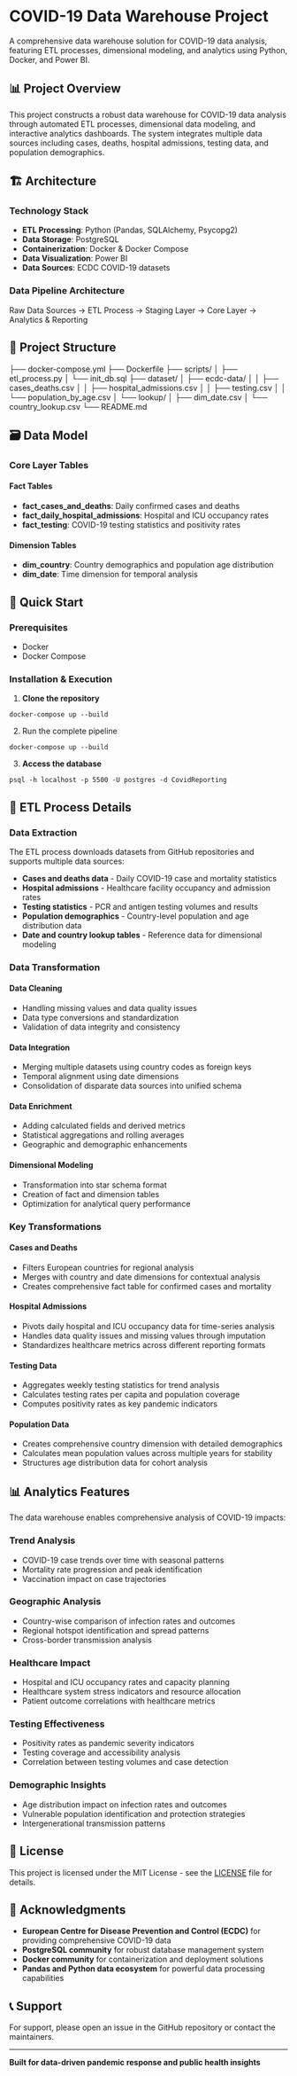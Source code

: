 # COVID-19 Data Warehouse Project

A comprehensive data warehouse solution for COVID-19 data analysis, featuring ETL processes, dimensional modeling, and analytics using Python, Docker, and Power BI.

## 📊 Project Overview

This project constructs a robust data warehouse for COVID-19 data analysis through automated ETL processes, dimensional data modeling, and interactive analytics dashboards. The system integrates multiple data sources including cases, deaths, hospital admissions, testing data, and population demographics.

## 🏗️ Architecture

### Technology Stack
- **ETL Processing**: Python (Pandas, SQLAlchemy, Psycopg2)
- **Data Storage**: PostgreSQL
- **Containerization**: Docker & Docker Compose
- **Data Visualization**: Power BI
- **Data Sources**: ECDC COVID-19 datasets

### Data Pipeline Architecture
Raw Data Sources → ETL Process → Staging Layer → Core Layer → Analytics & Reporting

## 📁 Project Structure
├── docker-compose.yml
├── Dockerfile
├── scripts/
│ ├── etl_process.py
│ └── init_db.sql
├── dataset/
│ ├── ecdc-data/
│ │ ├── cases_deaths.csv
│ │ ├── hospital_admissions.csv
│ │ ├── testing.csv
│ │ └── population_by_age.csv
│ └── lookup/
│ ├── dim_date.csv
│ └── country_lookup.csv
└── README.md


## 🗃️ Data Model

### Core Layer Tables

#### Fact Tables
- **fact_cases_and_deaths**: Daily confirmed cases and deaths
- **fact_daily_hospital_admissions**: Hospital and ICU occupancy rates
- **fact_testing**: COVID-19 testing statistics and positivity rates

#### Dimension Tables
- **dim_country**: Country demographics and population age distribution
- **dim_date**: Time dimension for temporal analysis

## 🚀 Quick Start

### Prerequisites
- Docker
- Docker Compose

### Installation & Execution

1. **Clone the repository**
  ```console
  docker-compose up --build
  ```

  
2. Run the complete pipeline
```console
docker-compose up --build
  ```

3.  **Access the database**
  ```console
  psql -h localhost -p 5500 -U postgres -d CovidReporting
  ```



## 🔧 ETL Process Details

### Data Extraction
The ETL process downloads datasets from GitHub repositories and supports multiple data sources:

- **Cases and deaths data** - Daily COVID-19 case and mortality statistics
- **Hospital admissions** - Healthcare facility occupancy and admission rates
- **Testing statistics** - PCR and antigen testing volumes and results
- **Population demographics** - Country-level population and age distribution data
- **Date and country lookup tables** - Reference data for dimensional modeling

### Data Transformation

#### Data Cleaning
- Handling missing values and data quality issues
- Data type conversions and standardization
- Validation of data integrity and consistency

#### Data Integration
- Merging multiple datasets using country codes as foreign keys
- Temporal alignment using date dimensions
- Consolidation of disparate data sources into unified schema

#### Data Enrichment
- Adding calculated fields and derived metrics
- Statistical aggregations and rolling averages
- Geographic and demographic enhancements

#### Dimensional Modeling
- Transformation into star schema format
- Creation of fact and dimension tables
- Optimization for analytical query performance

### Key Transformations

#### Cases and Deaths
- Filters European countries for regional analysis
- Merges with country and date dimensions for contextual analysis
- Creates comprehensive fact table for confirmed cases and mortality

#### Hospital Admissions
- Pivots daily hospital and ICU occupancy data for time-series analysis
- Handles data quality issues and missing values through imputation
- Standardizes healthcare metrics across different reporting formats

#### Testing Data
- Aggregates weekly testing statistics for trend analysis
- Calculates testing rates per capita and population coverage
- Computes positivity rates as key pandemic indicators

#### Population Data
- Creates comprehensive country dimension with detailed demographics
- Calculates mean population values across multiple years for stability
- Structures age distribution data for cohort analysis

## 📊 Analytics Features

The data warehouse enables comprehensive analysis of COVID-19 impacts:

### Trend Analysis
- COVID-19 case trends over time with seasonal patterns
- Mortality rate progression and peak identification
- Vaccination impact on case trajectories

### Geographic Analysis
- Country-wise comparison of infection rates and outcomes
- Regional hotspot identification and spread patterns
- Cross-border transmission analysis

### Healthcare Impact
- Hospital and ICU occupancy rates and capacity planning
- Healthcare system stress indicators and resource allocation
- Patient outcome correlations with healthcare metrics

### Testing Effectiveness
- Positivity rates as pandemic severity indicators
- Testing coverage and accessibility analysis
- Correlation between testing volumes and case detection

### Demographic Insights
- Age distribution impact on infection rates and outcomes
- Vulnerable population identification and protection strategies
- Intergenerational transmission patterns

## 📝 License

This project is licensed under the MIT License - see the [LICENSE](LICENSE) file for details.

## 🙏 Acknowledgments

- **European Centre for Disease Prevention and Control (ECDC)** for providing comprehensive COVID-19 data
- **PostgreSQL community** for robust database management system
- **Docker community** for containerization and deployment solutions
- **Pandas and Python data ecosystem** for powerful data processing capabilities

## 📞 Support

For support, please open an issue in the GitHub repository or contact the maintainers.

---

**Built for data-driven pandemic response and public health insights**


